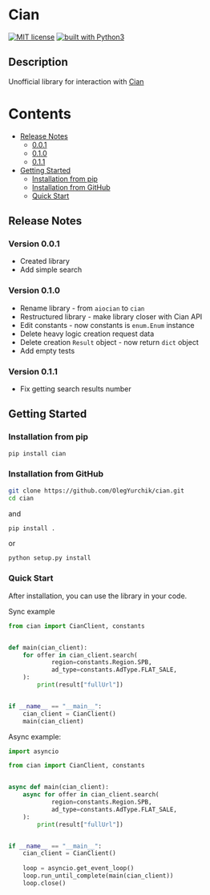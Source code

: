 # Cian
[![MIT license](https://img.shields.io/badge/license-MIT-blue.svg)](https://github.com/OlegYurchik/aiocian/blob/master/LICENSE)
[![built with Python3](https://img.shields.io/badge/built%20with-Python3-red.svg)](https://www.python.org/)
## Description
Unofficial library for interaction with [Cian](https://cian.ru)

Contents
=================
* [Release Notes](#release-notes)
  * [0.0.1](#version-0-0-1)
  * [0.1.0](#version-0-1-0)
  * [0.1.1](#version-0-1-1)
* [Getting Started](#getting-started)
  * [Installation from pip](#installation-from-pip)
  * [Installation from GitHub](#installation-from-github)
  * [Quick Start](#quick-start)
## Release Notes
### Version 0.0.1
* Created library
* Add simple search
### Version 0.1.0
* Rename library - from `aiocian` to `cian`
* Restructured library - make library closer with Cian API
* Edit constants - now constants is `enum.Enum` instance
* Delete heavy logic creation request data
* Delete creation `Result` object - now return `dict` object
* Add empty tests
### Version 0.1.1
* Fix getting search results number
## Getting Started
### Installation from pip
```bash
pip install cian
```
### Installation from GitHub
```bash
git clone https://github.com/OlegYurchik/cian.git
cd cian
```
and
```
pip install .
```
or
```bash
python setup.py install
```
### Quick Start
After installation, you can use the library in your code. 

Sync example

```python
from cian import CianClient, constants


def main(cian_client):
    for offer in cian_client.search(
            region=constants.Region.SPB,
            ad_type=constants.AdType.FLAT_SALE,
    ):
        print(result["fullUrl"])


if __name__ == "__main__":
    cian_client = CianClient()
    main(cian_client)
```

Async example:

```python
import asyncio

from cian import CianClient, constants


async def main(cian_client):
    async for offer in cian_client.search(
            region=constants.Region.SPB,
            ad_type=constants.AdType.FLAT_SALE,
    ):
        print(result["fullUrl"])


if __name__ == "__main__":
    cian_client = CianClient()
    
    loop = asyncio.get_event_loop()
    loop.run_until_complete(main(cian_client))
    loop.close()
```